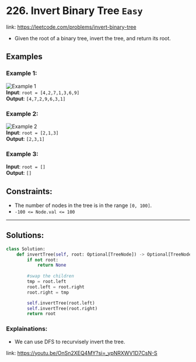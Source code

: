 # 226. Invert Binary Tree `Easy`
link: https://leetcode.com/problems/invert-binary-tree

- Given the root of a binary tree, invert the tree, and return its root.

## Examples

### Example 1:
![Example 1](https://assets.leetcode.com/uploads/2021/03/14/invert1-tree.jpg)</br>
**Input**: `root = [4,2,7,1,3,6,9]`  
**Output**: `[4,7,2,9,6,3,1]`  

### Example 2:
![Example 2](https://assets.leetcode.com/uploads/2021/03/14/invert2-tree.jpg)</br>
**Input**: `root = [2,1,3]`  
**Output**: `[2,3,1]`  

### Example 3:
**Input**: `root = []`  
**Output**: `[]`

## Constraints:
- The number of nodes in the tree is in the range `[0, 100]`.
- `-100 <= Node.val <= 100`

---

## Solutions:
```python
class Solution:
    def invertTree(self, root: Optional[TreeNode]) -> Optional[TreeNode]:
        if not root:
            return None
        
        #swap the children
        tmp = root.left
        root.left = root.right
        root.right = tmp

        self.invertTree(root.left)
        self.invertTree(root.right)
        return root
```

### Explainations:
- We can use DFS to recurvisely invert the tree. 

link: https://youtu.be/OnSn2XEQ4MY?si=_ypNRXWV1D7CsN-S
